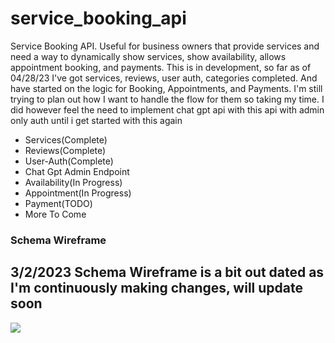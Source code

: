 # service_booking_api
Service Booking API. Useful for business owners that provide services and need a way to dynamically show services, show availability, allows appointment booking, and payments. This is in development, so far as of 04/28/23 I've got services, reviews, user auth, categories completed. And have started on the logic for Booking, Appointments, and Payments. I'm still trying to plan out how I want to handle the flow for them so taking my time. I did however feel the need to implement chat gpt api with this api with admin only auth until i get started with this again 

<ul>
  <li>Services(Complete)</li>
  <li>Reviews(Complete)</li>
  <li>User-Auth(Complete)</li>
  <li>Chat Gpt Admin Endpoint</>
  <li>Availability(In Progress)</li>
  <li>Appointment(In Progress)</li>
  <li>Payment(TODO)</li>
  <li>More To Come</li>
</ul>

### Schema Wireframe
## 3/2/2023 Schema Wireframe is a bit out dated as I'm continuously making changes, will update soon
<img src="https://user-images.githubusercontent.com/87215152/221730191-76af3151-fb1f-422b-baa2-8b58f73ca543.png" />
